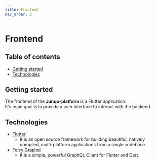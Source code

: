 ```yaml
---
title: Frontend
nav_order: 2
---
```


<!-- omit in toc -->
# Frontend

<!-- omit in toc -->
## Table of contents

- [Getting started](#getting-started)
- [Technologies](#technologies)

## Getting started

The frontend of the **Junqo-platform** is a Flutter application.  
It's main goal is to provide a user interface to interact with the backend.

## Technologies

- [Flutter](https://flutter.dev/)
  - It is an open source framework for building beautiful, natively compiled, multi-platform applications from a single codebase.
- [Ferry Graphql](https://ferrygraphql.com/)
  - It is a simple, powerful GraphQL Client for Flutter and Dart.
